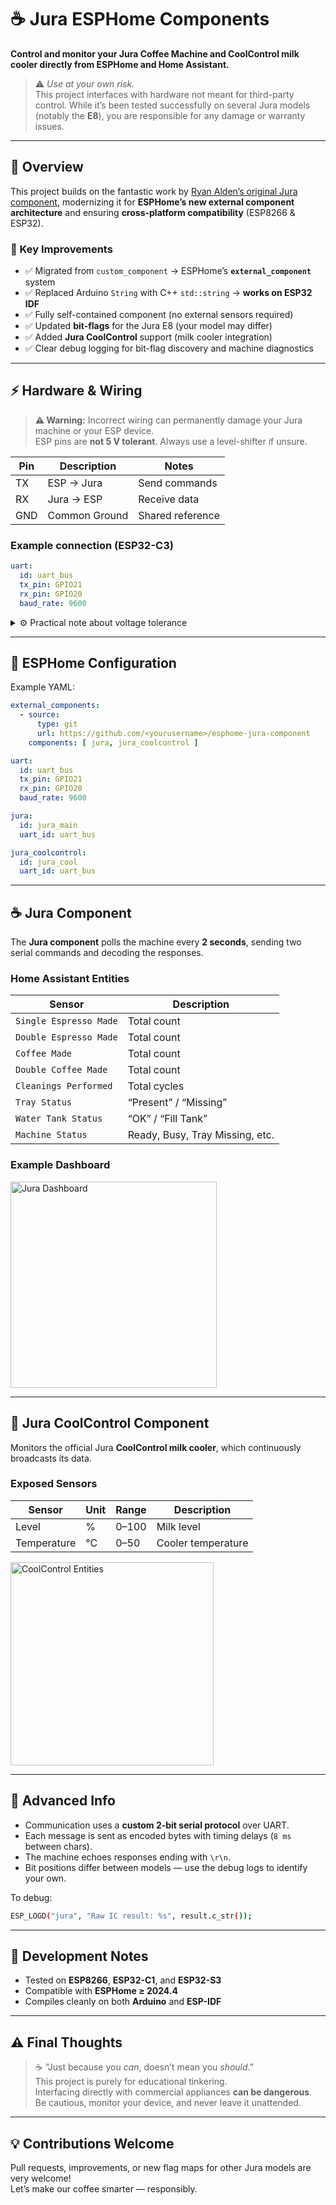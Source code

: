 # ☕ Jura ESPHome Components

**Control and monitor your Jura Coffee Machine and CoolControl milk cooler directly from ESPHome and Home Assistant.**

> ⚠️ *Use at your own risk.*  
> This project interfaces with hardware not meant for third-party control. While it’s been tested successfully on several Jura models (notably the **E8**), you are responsible for any damage or warranty issues.

---

## 🌟 Overview

This project builds on the fantastic work by [Ryan Alden’s original Jura component](https://github.com/ryanalden/esphome-jura-component), modernizing it for **ESPHome’s new external component architecture** and ensuring **cross-platform compatibility** (ESP8266 & ESP32).

### 🧰 Key Improvements

- ✅ Migrated from `custom_component` → ESPHome’s **`external_component`** system  
- ✅ Replaced Arduino `String` with C++ `std::string` → **works on ESP32 IDF**  
- ✅ Fully self-contained component (no external sensors required)  
- ✅ Updated **bit-flags** for the Jura E8 (your model may differ)  
- ✅ Added **Jura CoolControl** support (milk cooler integration)  
- ✅ Clear debug logging for bit-flag discovery and machine diagnostics  

---

## ⚡ Hardware & Wiring

> **⚠️ Warning:** Incorrect wiring can permanently damage your Jura machine or your ESP device.  
> ESP pins are **not 5 V tolerant**. Always use a level-shifter if unsure.

| Pin | Description | Notes |
|-----|--------------|-------|
| TX  | ESP → Jura   | Send commands |
| RX  | Jura → ESP   | Receive data |
| GND | Common Ground | Shared reference |

### Example connection (ESP32-C3)

```yaml
uart:
  id: uart_bus
  tx_pin: GPIO21
  rx_pin: GPIO20
  baud_rate: 9600
```

<details>
<summary>⚙️ Practical note about voltage tolerance</summary>

Officially, ESP devices are **not 5 V tolerant**.  
Unofficially—many of us have connected 5 V UARTs to ESP boards without immediate issues.  
Proceed at your own risk: your luck, your device, your coffee. ☕😅  
</details>

---

## 🧩 ESPHome Configuration

Example YAML:

```yaml
external_components:
  - source:
      type: git
      url: https://github.com/<yourusername>/esphome-jura-component
    components: [ jura, jura_coolcontrol ]

uart:
  id: uart_bus
  tx_pin: GPIO21
  rx_pin: GPIO20
  baud_rate: 9600

jura:
  id: jura_main
  uart_id: uart_bus

jura_coolcontrol:
  id: jura_cool
  uart_id: uart_bus
```

---

## ☕ Jura Component

The **Jura component** polls the machine every **2 seconds**, sending two serial commands and decoding the responses.

### Home Assistant Entities

| Sensor | Description |
|---------|--------------|
| `Single Espresso Made` | Total count |
| `Double Espresso Made` | Total count |
| `Coffee Made` | Total count |
| `Double Coffee Made` | Total count |
| `Cleanings Performed` | Total cycles |
| `Tray Status` | “Present” / “Missing” |
| `Water Tank Status` | “OK” / “Fill Tank” |
| `Machine Status` | Ready, Busy, Tray Missing, etc. |

### Example Dashboard

<img width="330" alt="Jura Dashboard" src="https://github.com/user-attachments/assets/8fde2d3c-cc85-4a5d-ab0a-e84f5641cd6e" />

---

## 🥶 Jura CoolControl Component

Monitors the official Jura **CoolControl milk cooler**, which continuously broadcasts its data.

### Exposed Sensors

| Sensor | Unit | Range | Description |
|--------|-------|--------|-------------|
| Level | % | 0–100 | Milk level |
| Temperature | °C | 0–50 | Cooler temperature |

<img width="325" alt="CoolControl Entities" src="https://github.com/user-attachments/assets/f9654b9d-b26e-46c5-b7aa-83a001afc28c" />

---

## 🧠 Advanced Info

- Communication uses a **custom 2-bit serial protocol** over UART.  
- Each message is sent as encoded bytes with timing delays (`8 ms` between chars).  
- The machine echoes responses ending with `\r\n`.  
- Bit positions differ between models — use the debug logs to identify your own.

To debug:
```bash
ESP_LOGD("jura", "Raw IC result: %s", result.c_str());
```

---

## 🔧 Development Notes

- Tested on **ESP8266**, **ESP32-C1**, and **ESP32-S3**
- Compatible with **ESPHome ≥ 2024.4**
- Compiles cleanly on both **Arduino** and **ESP-IDF**

---

## ⚠️ Final Thoughts

> ☕ “Just because you *can*, doesn’t mean you *should*.”  
> This project is purely for educational tinkering.  
> Interfacing directly with commercial appliances **can be dangerous**.  
> Be cautious, monitor your device, and never leave it unattended.

---

## 💡 Contributions Welcome

Pull requests, improvements, or new flag maps for other Jura models are very welcome!  
Let’s make our coffee smarter — responsibly.
